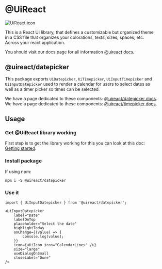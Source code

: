 # @UiReact
![UiReact icon](https://www.uireact.io/_next/static/media/sunglasses_cat.a5f3369a.gif)

This is a React UI library, that defines a customizable but organized theme in a CSS file that organizes your colorations, texts, sizes, spaces, etc. Across your react application.

You should visit our docs page for all information [@uireact docs](https://uireact.io).

## @uireact/datepicker

This package exports `UiDatepicker`, `UiTimepicker`, `UiInputTimepicker` and `UiInputDatepicker` used to render a calendar for users to select dates as well as a timer picker so times can be selected.

We have a page dedicated to these components: [@uireact/datepicker docs](https://www.uireact.io/docs/datepicker-input).
We have a page dedicated to these components: [@uireact/timepicker docs](https://www.uireact.io/docs/timepicker-input).

## Usage

### Get @UiReact library working

First step is to get the library working for this you can look at this doc: [Getting started](https://www.uireact.io/docs).

### Install package

If using npm:

```
npm i -S @uireact/datepicker
```

### Use it

```tsx
import { UiInputDatepicker } from '@uireact/datepicker';

<UiInputDatepicker
    label="Date"
    labelOnTop
    placeholder="Select the date"
    highlightToday
    onChange={(value) => {
        console.log(value);
    }}
    icon={<UiIcon icon="CalendarLines" />}
    size="large"
    useDialogOnSmall
    closeLabel="Done"
/>
```
